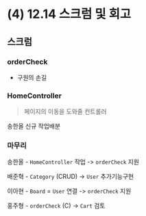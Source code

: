 # (4) 12.14 스크럼 및 회고

## 스크럼

  

### orderCheck

- 구원의 손길

  

### HomeController

> 페이지의 이동을 도와줄 컨트롤러

  

송한올 신규 작업배분

  

### 마무리

송한올 - `HomeController` 작업 -> `orderCheck` 지원

배준혁 - `Category` (CRUD) -> `User` 추가기능구현

이아현 - `Board` = `User` 연결 -> `orderCheck` 지원

홍주형 - `orderCheck` (C) -> `Cart` 검토

